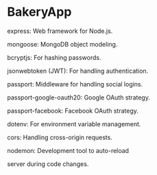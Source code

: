 # BakeryApp
express: Web framework for Node.js.

mongoose: MongoDB object modeling.

bcryptjs: For hashing passwords.

jsonwebtoken (JWT): For handling 
authentication.

passport: Middleware for handling social logins.

passport-google-oauth20: Google OAuth strategy.

passport-facebook: Facebook OAuth strategy.

dotenv: For environment variable management.

cors: Handling cross-origin requests.

nodemon: Development tool to auto-reload 

server during code changes.
